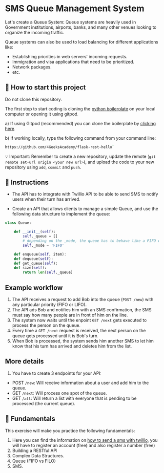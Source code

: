 <!--hide-->
# SMS Queue Management System
<!--endhide-->

Let's create a Queue System: Queue systems are heavily used in Government institutions, airports, banks, and many other venues looking to organize the incoming traffic.

Queue systems can also be used to load balancing for different applications like:

- Establishing priorities in web servers' incoming requests.
- Immigration and visa applications that need to be prioritized.
- Network packages.
- etc.

## 🌱  How to start this project

Do not clone this repository.

The first step to start coding is cloning the [python boilerplate](https://github.com/4GeeksAcademy/flask-rest-hello) on your local computer or opening it using gitpod.

a) If using Gitpod (recommended) you can clone the boilerplate by [clicking here](https://github.com/4GeeksAcademy/flask-rest-hello).

b) If working locally, type the following command from your command line: 
```sh
https://github.com/4GeeksAcademy/flask-rest-hello`
```

💡 Important: Remember to create a new repository, update the remote (`git remote set-url origin <your new url>`), and upload the code to your new repository using `add`, `commit` and `push`.

## 📝 Instructions

- The API has to integrate with Twillio API to be able to send SMS to notify users when their turn has arrived.

- Create an API that allows clients to manage a simple Queue, and use the following data structure to implement the queue:

```py
class Queue:

    def __init__(self):
        self._queue = []
        # depending on the _mode, the queue has to behave like a FIFO or LIFO
        self._mode = 'FIFO'

    def enqueue(self, item):
    def dequeue(self):
    def get_queue(self):
    def size(self):
        return len(self._queue) 
```

## Example workflow

1. The API receives a request to add Bob into the queue (`POST /new`) with any particular priority (FIFO or LIFO).
2. The API ads Bob and notifies him with an SMS confirmation, the SMS must say how many people are in front of him on the line.
3. The system now waits until the enpoint `GET /next` gets executed to process the person on the queue.
4. Every time a `GET /next` request is received, the next person on the queue gets processed until it is Bob's turn.
5. When Bob is processed, the system sends him another SMS to let him know that his turn has arrived and deletes him from the list.

## More details

1. You have to create 3 endpoints for your API:

- POST `/new`: Will receive information about a user and add him to the queue.  
- GET `/next`: Will process one spot of the queue.  
- GET `/all`: Will return a list with everyone that is pending to be processed (the current queue). 

## 📖 Fundamentals

This exercise will make you practice the following fundamentals:

1. Here you can find the information on [how to send a sms with twillio](https://www.twilio.com/docs/sms/send-messages), you will have to register an account (free) and also register a number (free)
4. Building a RESTful API
5. Complex Data Structures.
6. Queue (FIFO vs FILO)
7. SMS.

